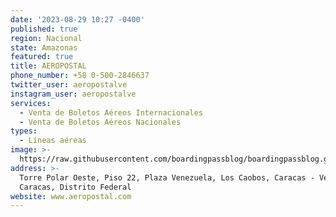 ```yaml
---
date: '2023-08-29 10:27 -0400'
published: true
region: Nacional
state: Amazonas
featured: true
title: AEROPOSTAL
phone_number: +58 0-500-2846637
twitter_user: aeropostalve
instagram_user: aeropostalve
services:
  - Venta de Boletos Aéreos Internacionales
  - Venta de Boletos Aéreos Nacionales
types:
  - Líneas aéreas
image: >-
  https://raw.githubusercontent.com/boardingpassblog/boardingpassblog.github.io/main/assets/images/Aeropostal-Airlines-Logo.jpg
address: >-
  Torre Polar Oeste, Piso 22, Plaza Venezuela, Los Caobos, Caracas - Venezuela.,
  Caracas, Distrito Federal
website: www.aeropostal.com
---
```


